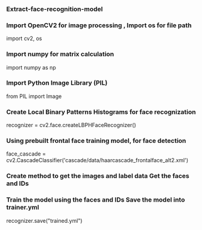 ### Extract-face-recognition-model

### Import OpenCV2 for image processing , Import os for file path 
import cv2, os

### Import numpy for matrix calculation
import numpy as np

### Import Python Image Library (PIL)  
from PIL import Image

### Create Local Binary Patterns Histograms for face recognization 
 recognizer = cv2.face.createLBPHFaceRecognizer() 

### Using prebuilt frontal face training model, for face detection 
face_cascade = cv2.CascadeClassifier('cascade/data/haarcascade_frontalface_alt2.xml')

### Create method to get the images and label data Get the faces and IDs 

### Train the model using the faces and IDs Save the model into trainer.yml 

recognizer.save("trained.yml")

